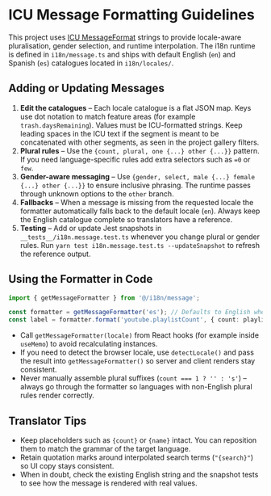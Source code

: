 # ICU Message Formatting Guidelines

This project uses [ICU MessageFormat](https://unicode-org.github.io/icu/userguide/format_parse/messages/) strings to provide
locale-aware pluralisation, gender selection, and runtime interpolation. The i18n runtime is defined in `i18n/message.ts` and
ships with default English (`en`) and Spanish (`es`) catalogues located in `i18n/locales/`.

## Adding or Updating Messages

1. **Edit the catalogues** – Each locale catalogue is a flat JSON map. Keys use dot notation to match feature areas (for
   example `trash.daysRemaining`). Values must be ICU-formatted strings. Keep leading spaces in the ICU text if the segment is
   meant to be concatenated with other segments, as seen in the project gallery filters.
2. **Plural rules** – Use the `{count, plural, one {...} other {...}}` pattern. If you need language-specific rules add extra
   selectors such as `=0` or `few`.
3. **Gender-aware messaging** – Use `{gender, select, male {...} female {...} other {...}}` to ensure inclusive phrasing. The
   runtime passes through unknown options to the `other` branch.
4. **Fallbacks** – When a message is missing from the requested locale the formatter automatically falls back to the default
   locale (`en`). Always keep the English catalogue complete so translators have a reference.
5. **Testing** – Add or update Jest snapshots in `__tests__/i18n.message.test.ts` whenever you change plural or gender rules. Run
   `yarn test i18n.message.test.ts --updateSnapshot` to refresh the reference output.

## Using the Formatter in Code

```ts
import { getMessageFormatter } from '@/i18n/message';

const formatter = getMessageFormatter('es'); // Defaults to English when omitted
const label = formatter.format('youtube.playlistCount', { count: playlists.length });
```

* Call `getMessageFormatter(locale)` from React hooks (for example inside `useMemo`) to avoid recalculating instances.
* If you need to detect the browser locale, use `detectLocale()` and pass the result into `getMessageFormatter()` so server and
  client renders stay consistent.
* Never manually assemble plural suffixes (`count === 1 ? '' : 's'`) – always go through the formatter so languages with
  non-English plural rules render correctly.

## Translator Tips

* Keep placeholders such as `{count}` or `{name}` intact. You can reposition them to match the grammar of the target language.
* Retain quotation marks around interpolated search terms (`"{search}"`) so UI copy stays consistent.
* When in doubt, check the existing English string and the snapshot tests to see how the message is rendered with real values.

